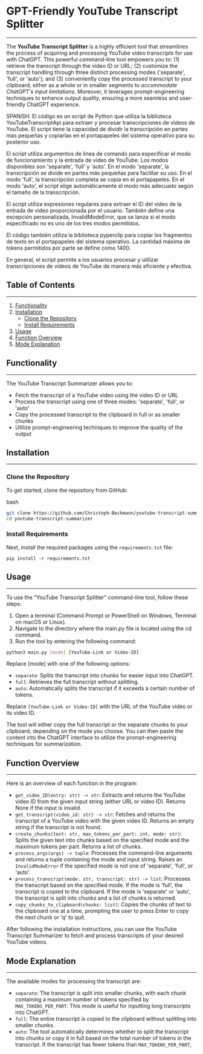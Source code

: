 # GPT-Friendly YouTube Transcript Splitter
---

The **YouTube Transcript Splitter** is a highly efficient tool that streamlines the process of acquiring and processing YouTube video transcripts for use with ChatGPT. This powerful command-line tool empowers you to: (1) retrieve the transcript through the video ID or URL; (2) customize the transcript handling through three distinct processing modes ('separate', 'full', or 'auto'); and (3) conveniently copy the processed transcript to your clipboard, either as a whole or in smaller segments to *accommodate ChatGPT's input limitations*. Moreover, it leverages prompt-engineering techniques to enhance output quality, ensuring a more seamless and user-friendly ChatGPT experience.

SPANISH:
El código es un script de Python que utiliza la biblioteca YouTubeTranscriptApi para extraer y procesar transcripciones de videos de YouTube. El script tiene la capacidad de dividir la transcripción en partes más pequeñas y copiarlas en el portapapeles del sistema operativo para su posterior uso.

El script utiliza argumentos de línea de comando para especificar el modo de funcionamiento y la entrada de video de YouTube. Los modos disponibles son 'separate', 'full' y 'auto'. En el modo 'separate', la transcripción se divide en partes más pequeñas para facilitar su uso. En el modo 'full', la transcripción completa se copia en el portapapeles. En el modo 'auto', el script elige automáticamente el modo más adecuado según el tamaño de la transcripción.

El script utiliza expresiones regulares para extraer el ID del video de la entrada de video proporcionada por el usuario. También define una excepción personalizada, InvalidModeError, que se lanza si el modo especificado no es uno de los tres modos permitidos.

El código también utiliza la biblioteca pyperclip para copiar los fragmentos de texto en el portapapeles del sistema operativo. La cantidad máxima de tokens permitidos por parte se define como 1400.

En general, el script permite a los usuarios procesar y utilizar transcripciones de videos de YouTube de manera más eficiente y efectiva.

## Table of Contents
---

1.  [Functionality](#functionality)
2.  [Installation](#installation)
    *   [Clone the Repository](#clone-the-repository)
    *   [Install Requirements](#install-requirements)
3.  [Usage](#usage)
4.  [Function Overview](#function-overview)
5.  [Mode Explanation](#mode-explanation)

## Functionality
---

The YouTube Transcript Summarizer allows you to:

*   Fetch the transcript of a YouTube video using the video ID or URL
*   Process the transcript using one of three modes: 'separate', 'full', or 'auto'
*   Copy the processed transcript to the clipboard in full or as smaller chunks
*   Utilize prompt-engineering techniques to improve the quality of the output

## Installation
---

### Clone the Repository

To get started, clone the repository from GitHub:

bash

```bash
git clone https://github.com/Christoph-Beckmann/youtube-transcript-summarizer.git
cd youtube-transcript-summarizer
```

### Install Requirements

Next, install the required packages using the `requirements.txt` file:

`pip install -r requirements.txt`

## Usage
---
To use the "YouTube Transcript Splitter" command-line tool, follow these steps:

1. Open a terminal (Command Prompt or PowerShell on Windows, Terminal on macOS or Linux).
2. Navigate to the directory where the main.py file is located using the cd command.
3. Run the tool by entering the following command:

```sh
python3 main.py [mode] [YouTube-Link or Video-ID]
```

Replace [mode] with one of the following options:

- `separate`: Splits the transcript into chunks for easier input into ChatGPT.
- `full`: Retrieves the full transcript without splitting.
- `auto`: Automatically splits the transcript if it exceeds a certain number of tokens.

Replace `[YouTube-Link or Video-ID]` with the URL of the YouTube video or its video ID.

The tool will either copy the full transcript or the separate chunks to your clipboard, depending on the mode you choose. You can then paste the content into the ChatGPT interface to utilize the prompt-engineering techniques for summarization.

## Function Overview
---

Here is an overview of each function in the program:

*   `get_video_ID(entry: str) -> str`: Extracts and returns the YouTube video ID from the given input string (either URL or video ID). Returns None if the input is invalid.
*   `get_transcript(video_id: str) -> str`: Fetches and returns the transcript of a YouTube video with the given video ID. Returns an empty string if the transcript is not found.
*   `create_chunks(text: str, max_tokens_per_part: int, mode: str)`: Splits the given text into chunks based on the specified mode and the maximum tokens per part. Returns a list of chunks.
*   `process_args(args) -> tuple`: Processes the command-line arguments and returns a tuple containing the mode and input string. Raises an `InvalidModeError` if the specified mode is not one of 'separate', 'full', or 'auto'.
*   `process_transcript(mode: str, transcript: str) -> list`: Processes the transcript based on the specified mode. If the mode is 'full', the transcript is copied to the clipboard. If the mode is 'separate' or 'auto', the transcript is split into chunks and a list of chunks is returned.
*   `copy_chunks_to_clipboard(chunks: list)`: Copies the chunks of text to the clipboard one at a time, prompting the user to press Enter to copy the next chunk or 'q' to quit.

After following the installation instructions, you can use the YouTube Transcript Summarizer to fetch and process transcripts of your desired YouTube videos.

## Mode Explanation
---

The available modes for processing the transcript are:

*   `separate`: The transcript is split into smaller chunks, with each chunk containing a maximum number of tokens specified by `MAX_TOKENS_PER_PART`. This mode is useful for inputting long transcripts into ChatGPT.
*   `full`: The entire transcript is copied to the clipboard without splitting into smaller chunks.
*   `auto`: The tool automatically determines whether to split the transcript into chunks or copy it in full based on the total number of tokens in the transcript. If the transcript has fewer tokens than `MAX_TOKENS_PER_PART`,
